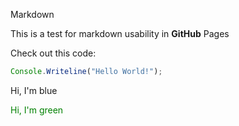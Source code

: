 <link href="style.css" rel="stylesheet" type="text/css">

<style>
.green-font{
color: green;
}
</style>

Markdown

This is a test for markdown usability in **GitHub** Pages

Check out this code:
```javascript
Console.Writeline("Hello World!");
```

<div class="blue-font">
Hi, I'm blue
</div>

<label class="green-font">Hi, I'm green</label>

